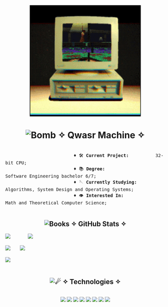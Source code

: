 <div align="center">
  <img src="./ezgif-6-3391bbe1ce.gif" height="350"/>
</div>


<div align="center">
  <h1>
    <img src="https://raw.githubusercontent.com/Tarikul-Islam-Anik/Telegram-Animated-Emojis/main/Objects/Bomb.webp" alt="Bomb" width="25" height="25" />
    ✧ Qwasr Machine ✧
  </h1>
</div>

<samp>
  <br>
  ㅤ&emsp;&emsp;&emsp;&emsp;&emsp;&emsp;&emsp;
    &emsp;&emsp;&emsp;&emsp;&emsp;&emsp;&emsp;
    &emsp;&emsp;&emsp;&emsp;&emsp;&emsp;&emsp;
    ♦ 🛠️ <b>Current Project: </b>
    &emsp;&emsp;&emsp;&emsp;&emsp;&emsp;&emsp;&emsp;
    32-bit CPU; <br>
  ㅤ&emsp;&emsp;&emsp;&emsp;&emsp;&emsp;&emsp;
    &emsp;&emsp;&emsp;&emsp;&emsp;&emsp;&emsp;
    &emsp;&emsp;&emsp;&emsp;&emsp;&emsp;&emsp;
    ♦ 📚 <b>Degree: </b>
    &emsp;&emsp;&emsp;&emsp;&emsp;&emsp;&emsp; 
    &emsp;&emsp;&emsp;&emsp;&emsp;&emsp;&emsp;
    &emsp;
    Software Engineering bachelor 6/7; <br>
  ㅤ&emsp;&emsp;&emsp;&emsp;&emsp;&emsp;&emsp;
    &emsp;&emsp;&emsp;&emsp;&emsp;&emsp;&emsp;
    &emsp;&emsp;&emsp;&emsp;&emsp;&emsp;&emsp;
    ♦ 🪡 <b>Currently Studying:</b>
    &emsp;&emsp;&emsp;&emsp;&emsp;
    Algorithms, System Design and Operating Systems; <br>
  ㅤ&emsp;&emsp;&emsp;&emsp;&emsp;&emsp;&emsp;
    &emsp;&emsp;&emsp;&emsp;&emsp;&emsp;&emsp;
    &emsp;&emsp;&emsp;&emsp;&emsp;&emsp;&emsp;
    ♦ 👁️ <b>Interested In: </b>
    &emsp;&emsp;&emsp;&emsp;&emsp;&emsp;&emsp;
    &emsp;&emsp;
    Math and Theoretical Computer Science; <br>
  <br>
</samp>

<div align="center">
  <h2>
    <img src="https://raw.githubusercontent.com/Tarikul-Islam-Anik/Telegram-Animated-Emojis/main/Objects/Books.webp" alt="Books" width="32"/>
    ✧ GitHub Stats ✧
  </h2>
</div>

![](https://quotes-github-readme.vercel.app/api?type=vetical&theme=gruvbox)ㅤㅤㅤㅤ
![](https://github-readme-stats.vercel.app/api?username=qwasrmachine&theme=gruvbox&hide_border=true&include_all_commits=true&count_private=true)<br/> <br/>
![](https://github-readme-streak-stats.herokuapp.com/?user=qwasrmachine&theme=gruvbox&hide_border=true)ㅤㅤ
![](https://github-readme-stats.vercel.app/api/top-langs/?username=qwasrmachine&theme=gruvbox&hide_border=true&include_all_commits=true&count_private=true&layout=compact)<br><br>
![](https://github-profile-trophy.vercel.app/?username=qwasrmachine&theme=gruvbox&no-frame=true&no-bg=true&margin-w=4)
<br><br>

<div align="center">
  <h2>
    <picture>
      <source srcset="https://fonts.gstatic.com/s/e/notoemoji/latest/2604_fe0f/512.webp" type="image/webp">
      <img src="https://fonts.gstatic.com/s/e/notoemoji/latest/2604_fe0f/512.gif" alt="☄" width="32" height="32">
    </picture>
    ✧ Technologies ✧
  </h2>
</div>

<br>

<div align="center">
  <img src="https://img.shields.io/badge/Solidity-363636.svg?style=for-the-badge&logo=Solidity&logoColor=white"/>
  <img src="https://img.shields.io/badge/Ethereum-3C3C3D.svg?style=for-the-badge&logo=Ethereum&logoColor=white"/>
  <img src="https://img.shields.io/badge/C-A8B9CC.svg?style=for-the-badge&logo=C&logoColor=black"/>
  <img src="https://img.shields.io/badge/C++-00599C.svg?style=for-the-badge&logo=C++&logoColor=white"/>
  <img src="https://img.shields.io/badge/TypeScript-3178C6.svg?style=for-the-badge&logo=TypeScript&logoColor=white"/>
  <img src="https://img.shields.io/badge/Arch%20Linux-1793D1.svg?style=for-the-badge&logo=Arch-Linux&logoColor=white"/>
  <img src="https://img.shields.io/badge/PowerShell-5391FE.svg?style=for-the-badge&logo=PowerShell&logoColor=white"/>
  <img src="https://img.shields.io/badge/.NET-512BD4.svg?style=for-the-badge&logo=dotnet&logoColor=white"/>
</div>

<!--
**prestissimogarden/prestissimogarden** is a ✨ _special_ ✨ repository because its `README.md` (this file) appears on your GitHub profile.

Here are some ideas to get you started:

- 🔭 I’m currently working on ...
- 🌱 I’m currently learning ...
- 👯 I’m looking to collaborate on ...
- 🤔 I’m looking for help with ...
- 💬 Ask me about ...
- 📫 How to reach me: ...
- 😄 Pronouns: ...
- ⚡ Fun fact: ...
-->
